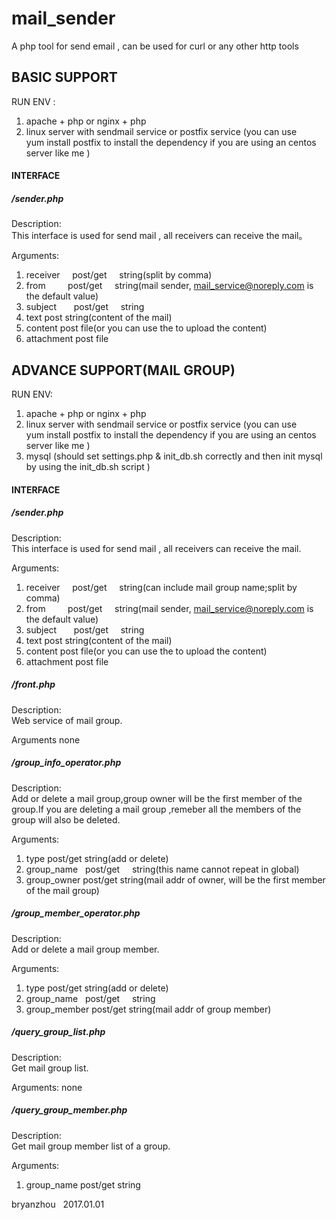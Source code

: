 # mail_sender
A php tool for send email , can be used for curl or any other http tools


## BASIC SUPPORT
RUN ENV : 

1. apache + php  or nginx + php 
2. linux server with sendmail service or postfix service (you can use yum install postfix to install the dependency if you are using an centos server like me )

#### INTERFACE
##### /sender.php
Description:  
This interface is used for send mail , all receivers can receive the mail。

Arguments:

1. receiver      post/get     string(split by comma)
2. from          post/get     string(mail sender, mail_service@noreply.com is the default value)
3. subject       post/get     string 
4. text          post         string(content of the mail)
5. content       post         file(or you can use the to upload the content)
6. attachment    post         file


## ADVANCE SUPPORT(MAIL GROUP)
RUN ENV:  

1. apache + php  or nginx + php 
2. linux server with sendmail service or postfix service (you can use yum install postfix to install the dependency if you are using an centos server like me )
3. mysql (should set settings.php & init_db.sh correctly and then init mysql by using the init_db.sh script )

#### INTERFACE
##### /sender.php
Description:  
This interface is used for send mail , all receivers can receive the mail.

Arguments:

1. receiver      post/get     string(can include mail group name;split by comma)
2. from          post/get     string(mail sender, mail_service@noreply.com is the default value)
3. subject       post/get     string 
4. text          post         string(content of the mail)
5. content       post         file(or you can use the to upload the content)
6. attachment    post         file

##### /front.php
Description:  
Web service of mail group.

Arguments
none

##### /group_info_operator.php
Description:  
Add or delete a mail group,group owner will be the first member of the group.If you are deleting a mail group ,remeber all the members of the group will also be deleted.

Arguments:

1. type          post/get     string(add or delete)
2. group_name    post/get     string(this name cannot repeat in global)
3. group_owner   post/get     string(mail addr of owner, will be the first member of the mail group)

##### /group_member_operator.php
Description:  
Add or delete a mail group member.

Arguments:

1. type          post/get     string(add or delete)
2. group_name    post/get     string
3. group_member  post/get     string(mail addr of group member)

##### /query_group_list.php
Description:  
Get mail group list.

Arguments:
none

##### /query_group_member.php
Description:  
Get mail group member list of a group.

Arguments:

1. group_name    post/get     string


bryanzhou  
2017.01.01
